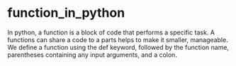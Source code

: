 # function_in_python
In python, a function is a block of code that performs a specific task. 
A functions can share a code to a parts helps to make it smaller, manageable.
We define a function using the def keyword, followed by the function name, parentheses containing any input arguments, and a colon.
